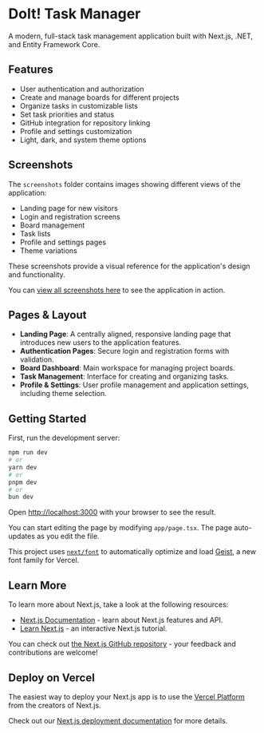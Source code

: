 # DoIt! Task Manager

A modern, full-stack task management application built with Next.js, .NET, and Entity Framework Core.

## Features

- User authentication and authorization
- Create and manage boards for different projects
- Organize tasks in customizable lists
- Set task priorities and status
- GitHub integration for repository linking
- Profile and settings customization
- Light, dark, and system theme options

## Screenshots

The `screenshots` folder contains images showing different views of the application:

- Landing page for new visitors
- Login and registration screens
- Board management
- Task lists
- Profile and settings pages
- Theme variations

These screenshots provide a visual reference for the application's design and functionality.

You can [view all screenshots here](./screenshots/) to see the application in action.

## Pages & Layout

- **Landing Page**: A centrally aligned, responsive landing page that introduces new users to the application features.
- **Authentication Pages**: Secure login and registration forms with validation.
- **Board Dashboard**: Main workspace for managing project boards.
- **Task Management**: Interface for creating and organizing tasks.
- **Profile & Settings**: User profile management and application settings, including theme selection.

## Getting Started

First, run the development server:

```bash
npm run dev
# or
yarn dev
# or
pnpm dev
# or
bun dev
```

Open [http://localhost:3000](http://localhost:3000) with your browser to see the result.

You can start editing the page by modifying `app/page.tsx`. The page auto-updates as you edit the file.

This project uses [`next/font`](https://nextjs.org/docs/app/building-your-application/optimizing/fonts) to automatically optimize and load [Geist](https://vercel.com/font), a new font family for Vercel.

## Learn More

To learn more about Next.js, take a look at the following resources:

- [Next.js Documentation](https://nextjs.org/docs) - learn about Next.js features and API.
- [Learn Next.js](https://nextjs.org/learn) - an interactive Next.js tutorial.

You can check out [the Next.js GitHub repository](https://github.com/vercel/next.js) - your feedback and contributions are welcome!

## Deploy on Vercel

The easiest way to deploy your Next.js app is to use the [Vercel Platform](https://vercel.com/new?utm_medium=default-template&filter=next.js&utm_source=create-next-app&utm_campaign=create-next-app-readme) from the creators of Next.js.

Check out our [Next.js deployment documentation](https://nextjs.org/docs/app/building-your-application/deploying) for more details.
